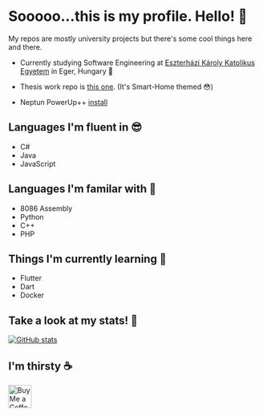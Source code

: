 # Sooooo...this is my profile. Hello! 👋

My repos are mostly university projects but there's some cool things here and there.

- Currently studying Software Engineering at [Eszterházi Károly Katolikus Egyetem](https://uni-eszterhazy.hu/) in Eger, Hungary 🤔

- Thesis work repo is [this one](https://github.com/LovaszAkos/Szakdolgozat-FMNUMU). (It's Smart-Home themed 😳)

- Neptun PowerUp++ [install](https://github.com/LovaszAkos/Neptun_tinker_npu_compatible/raw/master/neptun_tinker.user.js)

## Languages I'm fluent in 😎

- C#
- Java
- JavaScript

## Languages I'm familar with 🙂

- 8086 Assembly
- Python
- C++
- PHP

## Things I'm currently learning 🤯

- Flutter
- Dart
- Docker


## Take a look at my stats! 🍕

[![GitHub stats](https://github-readme-stats.vercel.app/api?username=Lovasz-Akos&show_icons=true&theme=github_dark)](https://github.com/anuraghazra/github-readme-stats)

<!--- [![Top Langs](https://github-readme-stats.vercel.app/api/top-langs/?username=Lovasz-Akos&layout=compact&hide=HTML,TeX,SCSS,Less,CSS&theme=github_dark)](https://github.com/anuraghazra/github-readme-stats) -->

## I'm thirsty ☕

<a href='https://ko-fi.com/naara_boi' target='_blank'><img height='35' style='border:0px;height:46px;' src='https://az743702.vo.msecnd.net/cdn/kofi3.png?v=0' border='0' alt='Buy Me a Coffee at ko-fi.com' />
